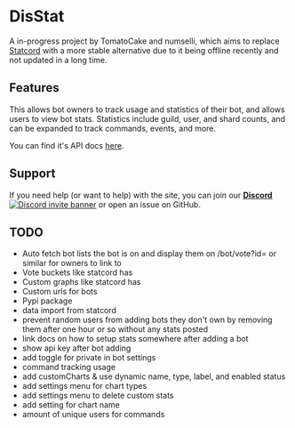 # DisStat
A in-progress project by TomatoCake and numselli, which aims to replace [Statcord](https://statcord.com)
with a more stable alternative due to it being offline recently and not updated in a long time.

## Features
This allows bot owners to track usage and statistics of their bot, and allows users to view bot stats.
Statistics include guild, user, and shard counts, and can be expanded to track commands, events, and more.

You can find it's API docs [here](https://app.swaggerhub.com/apis-docs/DisStat/DisStat/1.0.0).

## Support
If you need help (or want to help) with the site, you can join our [**Discord** ![Discord invite banner](https://discord.com/api/guilds/1081089799324180490/widget.png?style=shield)](https://discord.gg/qsHxVUnXqr)
or open an issue on GitHub.

## TODO
- Auto fetch bot lists the bot is on and display them on /bot/vote?id= or similar for owners to link to
- Vote buckets like statcord has
- Custom graphs like statcord has
- Custom urls for bots
- Pypi package
- data import from statcord
- prevent random users from adding bots they don't own by removing them after one hour or so without any stats posted
- link docs on how to setup stats somewhere after adding a bot
- show api key after bot adding
- add toggle for private in bot settings
- command tracking usage
- add customCharts & use dynamic name, type, label, and enabled status
- add settings menu for chart types
- add settings menu to delete custom stats
- add setting for chart name
- amount of unique users for commands
